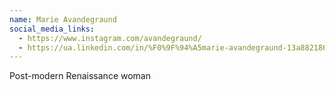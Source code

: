 ```yaml
---
name: Marie Avandegraund
social_media_links:
  - https://www.instagram.com/avandegraund/
  - https://ua.linkedin.com/in/%F0%9F%94%A5marie-avandegraund-13a882186
---
```


Post-modern Renaissance woman
